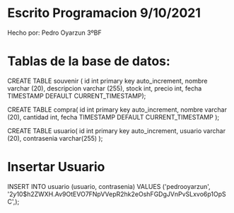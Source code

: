 # Escrito Programacion 9/10/2021
Hecho por: Pedro Oyarzun 3ºBF

# Tablas de la base de datos:
CREATE TABLE souvenir ( id int primary key auto_increment, nombre varchar (20), descripcion varchar (255), stock
int, precio int, fecha TIMESTAMP DEFAULT CURRENT_TIMESTAMP);

CREATE TABLE compra( id int primary key auto_increment, nombre varchar (20), cantidad int, fecha TIMESTAMP DEFAULT CURRENT_TIMESTAMP );

CREATE TABLE usuario( id int primary key auto_increment, usuario varchar (20), contrasenia varchar(255) );

# Insertar Usuario

INSERT INTO usuario (usuario, contrasenia) VALUES ('pedrooyarzun', '$2y$10$h2ZWXH.Av9OtEVO7FNpVVepR2hk2eOshFGDgJVnPvSLxvo6p1OpSC',);
